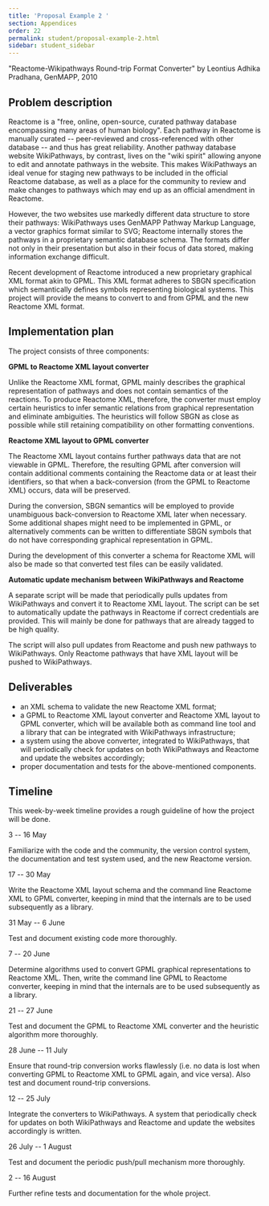 ```yaml
---
title: 'Proposal Example 2 '
section: Appendices
order: 22
permalink: student/proposal-example-2.html
sidebar: student_sidebar
---
```


"Reactome-Wikipathways Round-trip Format Converter" by Leontius Adhika Pradhana, GenMAPP, 2010


## Problem description

Reactome is a "free, online, open-source, curated pathway database encompassing many areas of human biology". Each pathway in Reactome is manually curated -- peer-reviewed and cross-referenced with other database -- and thus has great reliability. Another pathway database website WikiPathways, by contrast, lives on the "wiki spirit" allowing anyone to edit and annotate pathways in the website. This makes WikiPathways an ideal venue for staging new pathways to be included in the official Reactome database, as well as a place for the community to review and make changes to pathways which may end up as an official amendment in Reactome.

However, the two websites use markedly different data structure to store their pathways: WikiPathways uses GenMAPP Pathway Markup Language, a vector graphics format similar to SVG; Reactome internally stores the pathways in a proprietary semantic database schema. The formats differ not only in their presentation but also in their focus of data stored, making information exchange difficult.

Recent development of Reactome introduced a new proprietary graphical XML format akin to GPML. This XML format adheres to SBGN specification which semantically defines symbols representing biological systems. This project will provide the means to convert to and from GPML and the new Reactome XML format.


## Implementation plan

The project consists of three components:

**GPML to Reactome XML layout converter**

Unlike the Reactome XML format, GPML mainly describes the graphical representation of pathways and does not contain semantics of the reactions. To produce Reactome XML, therefore, the converter must employ certain heuristics to infer semantic relations from graphical representation and eliminate ambiguities. The heuristics will follow SBGN as close as possible while still retaining compatibility on other formatting conventions.

**Reactome XML layout to GPML converter**

The Reactome XML layout contains further pathways data that are not viewable in GPML. Therefore, the resulting GPML after conversion will contain additional comments containing the Reactome data or at least their identifiers, so that when a back-conversion (from the GPML to Reactome XML) occurs, data will be preserved.

During the conversion, SBGN semantics will be employed to provide unambiguous back-conversion to Reactome XML later when necessary. Some additional shapes might need to be implemented in GPML, or alternatively comments can be written to differentiate SBGN symbols that do not have corresponding graphical representation in GPML.

During the development of this converter a schema for Reactome XML will also be made so that converted test files can be easily validated.

**Automatic update mechanism between WikiPathways and Reactome**

A separate script will be made that periodically pulls updates from WikiPathways and convert it to Reactome XML layout. The script can be set to automatically update the pathways in Reactome if correct credentials are provided. This will mainly be done for pathways that are already tagged to be high quality.

The script will also pull updates from Reactome and push new pathways to WikiPathways. Only Reactome pathways that have XML layout will be pushed to WikiPathways.


## Deliverables

*   an XML schema to validate the new Reactome XML format;
*   a GPML to Reactome XML layout converter and Reactome XML layout to GPML converter, which will be available both as command line tool and a library that can be integrated with WikiPathways infrastructure;
*   a system using the above converter, integrated to WikiPathways, that will periodically check for updates on both WikiPathways and Reactome and update the websites accordingly;
*   proper documentation and tests for the above-mentioned components.


## Timeline

This week-by-week timeline provides a rough guideline of how the project will be done.

3 -- 16 May

Familiarize with the code and the community, the version control system, the documentation and test system used, and the new Reactome version.

17 -- 30 May

Write the Reactome XML layout schema and the command line Reactome XML to GPML converter, keeping in mind that the internals are to be used subsequently as a library.

31 May -- 6 June

Test and document existing code more thoroughly.

7 -- 20 June

Determine algorithms used to convert GPML graphical representations to Reactome XML. Then, write the command line GPML to Reactome converter, keeping in mind that the internals are to be used subsequently as a library.

21 -- 27 June

Test and document the GPML to Reactome XML converter and the heuristic algorithm more thoroughly.

28 June -- 11 July

Ensure that round-trip conversion works flawlessly (i.e. no data is lost when converting GPML to Reactome XML to GPML again, and vice versa). Also test and document round-trip conversions.

12 -- 25 July

Integrate the converters to WikiPathways. A system that periodically check for updates on both WikiPathways and Reactome and update the websites accordingly is written.

26 July -- 1 August

Test and document the periodic push/pull mechanism more thoroughly.

2 -- 16 August

Further refine tests and documentation for the whole project.


